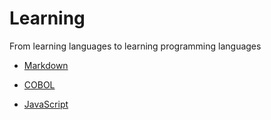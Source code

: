 # Learning
From learning languages to learning programming languages

- [Markdown](https://github.com/jonfernq/Learning/tree/main/Markdown)

- [COBOL](https://github.com/jonfernq/Learning/tree/main/COBOL) 

- [JavaScript](https://github.com/jonfernq/Learning/tree/main/JavaScript)
